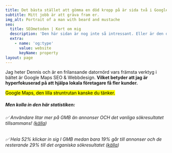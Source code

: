 ```yaml
---
title: Det bästa stället att gömma en död kropp på är sida två i Google.
subtitle: Mitt jobb är att gräva fram er.
img_alt: Portrait of a man with beard and mustache
seo:
  title: SEOmetoden | Kort om mig
  description: 'Den här sidan är nog inte så intressant. Eller är den det? '
  extra:
    - name: 'og:type'
      value: website
      keyName: property
layout: page
---
```

Jag heter Dennis och är en frilansande datornörd vars främsta verktyg i bältet är Google Maps SEO & Webbdesign. **Vilket betyder att
jag är hyperfokuserad på att hjälpa lokala företagare få fler kunder.**

<mark>Google Maps, den lilla struntrutan kanske du tänker.</mark>

##### Men kolla in den här statistiken:

###### :white_check_mark: Användare litar mer på GMB än annonser OCH det vanliga sökresultatet tillsammans! ([källa](www.google.com))

###### :white_check_mark: Hela 52% klickar in sig I GMB medan bara 19% går till annonser och de resterande 29% till det organiska sökresultatet ([källa](www.google.com))
